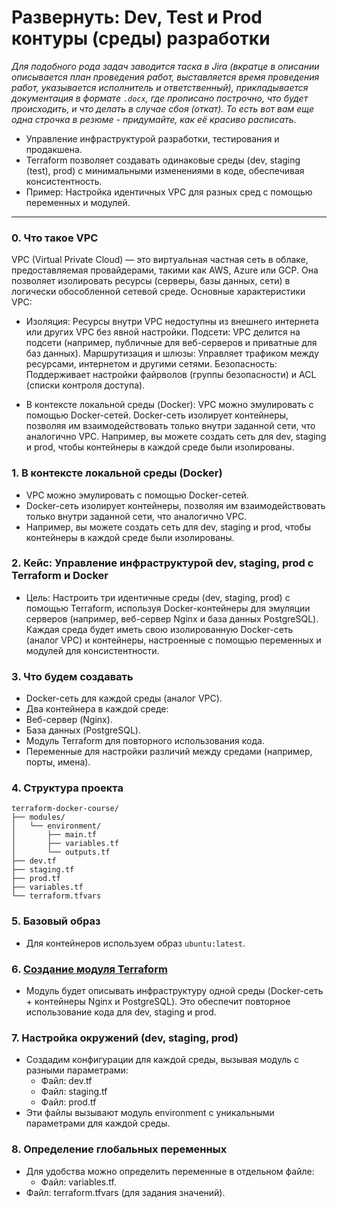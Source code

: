 # Развернуть: Dev, Test и Prod контуры (среды) разработки

_Для подобного рода задач заводится таска в Jira (вкратце в описании описывается план проведения работ, выставляется время проведения работ, указывается исполнитель и ответственный), прикладывается документация в формате `.docx`, где прописано построчно, что будет происходить, и что делать в случае сбоя (откат). То есть вот вам еще одна строчка в резюме - придумайте, как её красиво расписать._

- Управление инфраструктурой разработки, тестирования и продакшена.
- Terraform позволяет создавать одинаковые среды (dev, staging (test), prod) с минимальными изменениями в коде, обеспечивая консистентность.
- Пример: Настройка идентичных VPC для разных сред с помощью переменных и модулей.

--- 

### 0. Что такое VPC
VPC (Virtual Private Cloud) — это виртуальная частная сеть в облаке, предоставляемая провайдерами, такими как AWS, Azure или GCP. Она позволяет изолировать ресурсы (серверы, базы данных, сети) в логически обособленной сетевой среде. Основные характеристики VPC:

- Изоляция: Ресурсы внутри VPC недоступны из внешнего интернета или других VPC без явной настройки.
Подсети: VPC делится на подсети (например, публичные для веб-серверов и приватные для баз данных).
Маршрутизация и шлюзы: Управляет трафиком между ресурсами, интернетом и другими сетями.
Безопасность: Поддерживает настройки файрволов (группы безопасности) и ACL (списки контроля доступа).

- В контексте локальной среды (Docker): VPC можно эмулировать с помощью Docker-сетей. Docker-сеть изолирует контейнеры, позволяя им взаимодействовать только внутри заданной сети, что аналогично VPC. Например, вы можете создать сеть для dev, staging и prod, чтобы контейнеры в каждой среде были изолированы.

### 1. В контексте локальной среды (Docker)
- VPC можно эмулировать с помощью Docker-сетей.
- Docker-сеть изолирует контейнеры, позволяя им взаимодействовать только внутри заданной сети, что аналогично VPC.
- Например, вы можете создать сеть для dev, staging и prod, чтобы контейнеры в каждой среде были изолированы.

### 2. Кейс: Управление инфраструктурой dev, staging, prod с Terraform и Docker
- Цель: Настроить три идентичные среды (dev, staging, prod) с помощью Terraform, используя Docker-контейнеры для эмуляции серверов (например, веб-сервер Nginx и база данных PostgreSQL). Каждая среда будет иметь свою изолированную Docker-сеть (аналог VPC) и контейнеры, настроенные с помощью переменных и модулей для консистентности.

### 3. Что будем создавать
- Docker-сеть для каждой среды (аналог VPC).
- Два контейнера в каждой среде:
- Веб-сервер (Nginx).
- База данных (PostgreSQL).
- Модуль Terraform для повторного использования кода.
- Переменные для настройки различий между средами (например, порты, имена).

### 4. Структура проекта
```
terraform-docker-course/
├── modules/
│   └── environment/
│       ├── main.tf
│       ├── variables.tf
│       └── outputs.tf
├── dev.tf
├── staging.tf
├── prod.tf
├── variables.tf
└── terraform.tfvars
```
### 5. Базовый образ
- Для контейнеров используем образ `ubuntu:latest`.

### 6. [Создание модуля Terraform](https://github.com/lamjob1993/terraform-monitoring/tree/main/terraform/tasks/terraform_project/modules/environment)

- Модуль будет описывать инфраструктуру одной среды (Docker-сеть + контейнеры Nginx и PostgreSQL). Это обеспечит повторное использование кода для dev, staging и prod.

### 7. Настройка окружений (dev, staging, prod)
- Создадим конфигурации для каждой среды, вызывая модуль с разными параметрами:
   - Файл: dev.tf
   - Файл: staging.tf
   - Файл: prod.tf
- Эти файлы вызывают модуль environment с уникальными параметрами для каждой среды.

### 8. Определение глобальных переменных
- Для удобства можно определить переменные в отдельном файле:
   - Файл: variables.tf.
- Файл: terraform.tfvars (для задания значений).
